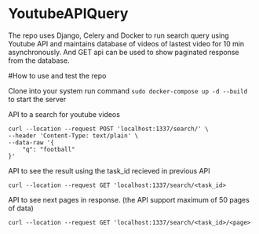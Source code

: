 # YoutubeAPIQuery
The repo uses Django, Celery and Docker to run search query using Youtube API and maintains database of videos of lastest video for 10 min asynchronously. And GET api can be used to show paginated response from the database.


#How to use and test the repo

Clone into your system run command `sudo docker-compose up -d --build` to start the server 

API to a search for youtube videos
```
curl --location --request POST 'localhost:1337/search/' \
--header 'Content-Type: text/plain' \
--data-raw '{
    "q": "football"
}'
```

API to see the result using the task_id recieved in previous API
```
curl --location --request GET 'localhost:1337/search/<task_id>
```

API to see next pages in response. (the API support maximum of 50 pages of data)

```
curl --location --request GET 'localhost:1337/search/<task_id>/<page>
```

